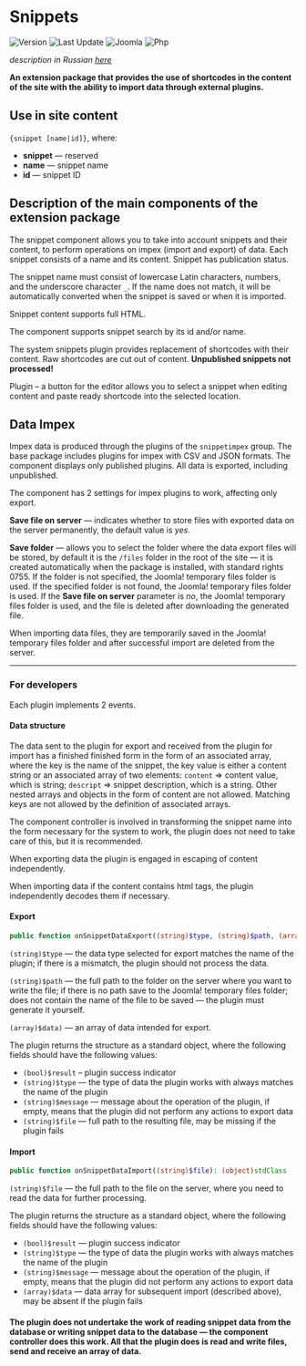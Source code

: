 # Snippets

![Version](https://img.shields.io/badge/version-1.1.0-28A5F5.svg?style=for-the-badge)
![Last Update](https://img.shields.io/badge/last_update-2019.08.16-28A5F5.svg?style=for-the-badge)
![Joomla](https://img.shields.io/badge/joomla-3.9+-1A3867.svg?style=for-the-badge)
![Php](https://img.shields.io/badge/php-5.6+-8892BF.svg?style=for-the-badge)

_description in Russian [here](README.ru.md)_

**An extension package that provides the use of shortcodes in the content of the site with the ability to import data through external plugins.**

## Use in site content

`{snippet [name|id]}`, where:

- **snippet** — reserved
- **name** — snippet name
- **id** — snippet ID

## Description of the main components of the extension package

The snippet component allows you to take into account snippets and their content, to perform operations on impex (import and export) of data. Each snippet consists of a name and its content. Snippet has publication status.

The snippet name must consist of lowercase Latin characters, numbers, and the underscore character `_`. If the name does not match, it will be automatically converted when the snippet is saved or when it is imported.

Snippet content supports full HTML.

The component supports snippet search by its id and/or name.

The system snippets plugin provides replacement of shortcodes with their content. Raw shortcodes are cut out of content. **Unpublished snippets not processed!**

Plugin – a button for the editor allows you to select a snippet when editing content and paste ready shortcode into the selected location.

## Data Impex

Impex data is produced through the plugins of the `snippetimpex` group. The base package includes plugins for impex with CSV and JSON formats. The component displays only published plugins. All data is exported, including unpublished.

The component has 2 settings for impex plugins to work, affecting only export.

**Save file on server** — indicates whether to store files with exported data on the server permanently, the default value is _yes_.

**Save folder** — allows you to select the folder where the data export files will be stored, by default it is the `/files` folder in the root of the site — it is created automatically when the package is installed, with standard rights 0755. If the folder is not specified, the Joomla! temporary files folder is used. If the specified folder is not found, the Joomla! temporary files folder is used. If the **Save file on server** parameter is _no_, the Joomla! temporary files folder is used, and the file is deleted after downloading the generated file.

When importing data files, they are temporarily saved in the Joomla! temporary files folder and after successful import are deleted from the server.

---

### For developers

Each plugin implements 2 events.

#### Data structure

The data sent to the plugin for export and received from the plugin for import has a finished finished form in the form of an associated array, where the key is the name of the snippet, the key value is either a content string or an associated array of two elements: `content` => content value, which is string; `descript` => snippet description, which is a string. Other nested arrays and objects in the form of content are not allowed. Matching keys are not allowed by the definition of associated arrays.

The component controller is involved in transforming the snippet name into the form necessary for the system to work, the plugin does not need to take care of this, but it is recommended.

When exporting data the plugin is engaged in escaping of content independently.

When importing data if the content contains html tags, the plugin independently decodes them if necessary.

#### Export

```php
public function onSnippetDataExport((string)$type, (string)$path, (array)$data): (object)stdClass
```

`(string)$type` — the data type selected for export matches the name of the plugin; if there is a mismatch, the plugin should not process the data.

`(string)$path` — the full path to the folder on the server where you want to write the file; if there is no path save to the Joomla! temporary files folder; does not contain the name of the file to be saved — the plugin must generate it yourself.

`(array)$data)` — an array of data intended for export.

The plugin returns the structure as a standard object, where the following fields should have the following values:

- `(bool)$result` – plugin success indicator
- `(string)$type` — the type of data the plugin works with always matches the name of the plugin
- `(string)$message` — message about the operation of the plugin, if empty, means that the plugin did not perform any actions to export data
- `(string)$file` — full path to the resulting file, may be missing if the plugin fails

#### Import

```php
public function onSnippetDataImport((string)$file): (object)stdClass
```

`(string)$file` — the full path to the file on the server, where you need to read the data for further processing.

The plugin returns the structure as a standard object, where the following fields should have the following values:

- `(bool)$result` — plugin success indicator
- `(string)$type` — the type of data the plugin works with always matches the name of the plugin
- `(string)$message` — message about the operation of the plugin, if empty, means that the plugin did not perform any actions to export data
- `(array)$data` — data array for subsequent import (described above), may be absent if the plugin fails

#### The plugin does not undertake the work of reading snippet data from the database or writing snippet data to the database — the component controller does this work. All that the plugin does is read and write files, send and receive an array of data.
